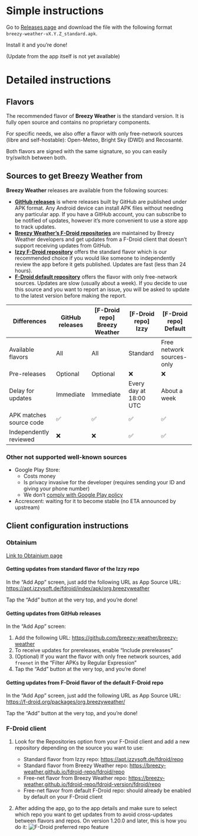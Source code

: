 # Simple instructions

Go to [Releases page](https://github.com/breezy-weather/breezy-weather/releases) and download the file with the following format `breezy-weather-vX.Y.Z_standard.apk`.

Install it and you’re done!

(Update from the app itself is not yet available)


# Detailed instructions

## Flavors

The recommended flavor of **Breezy Weather** is the standard version. It is fully open source and contains no proprietary components.

For specific needs, we also offer a flavor with only free-network sources (libre and self-hostable): Open-Meteo, Bright Sky (DWD) and Recosanté.

Both flavors are signed with the same signature, so you can easily try/switch between both.


## Sources to get Breezy Weather from

**Breezy Weather** releases are available from the following sources:
- **[GitHub releases](https://github.com/breezy-weather/breezy-weather/releases)** is where releases built by GitHub are published under APK format. Any Android device can install APK files without needing any particular app. If you have a GitHub account, you can subscribe to be notified of updates, however it’s more convenient to use a store app to track updates.
- **[Breezy Weather’s F-Droid repositories](https://github.com/breezy-weather/fdroid-repo/blob/main/README.md)** are maintained by Breezy Weather developers and get updates from a F-Droid client that doesn’t support receiving updates from GitHub.
- **[Izzy F-Droid repository](https://apt.izzysoft.de/fdroid/index/info)** offers the standard flavor which is our recommended choice if you would like someone to independently review the app before it gets published. Updates are fast (less than 24 hours).
- **[F-Droid default repository](https://apt.izzysoft.de/fdroid/index/info)** offers the flavor with only free-network sources. Updates are slow (usually about a week). If you decide to use this source and you want to report an issue, you will be asked to update to the latest version before making the report.

| Differences             | GitHub releases | [F-Droid repo] Breezy Weather | [F-Droid repo] Izzy    | [F-Droid repo] Default    |
|-------------------------|-----------------|-------------------------------|------------------------|---------------------------|
| Available flavors       | All             | All                           | Standard               | Free network sources-only |
| Pre-releases            | Optional        | Optional                      | ❌                      | ❌                         |
| Delay for updates       | Immediate       | Immediate                     | Every day at 18:00 UTC | About a week              |
| APK matches source code | ✅               | ✅                             | ✅                      | ✅                         |
| Independently reviewed  | ❌               | ❌                             | ✅                      | ✅                         |

### Other not supported well-known sources

- Google Play Store:
  - Costs money
  - Is privacy invasive for the developer (requires sending your ID and giving your phone number)
  - We don’t [comply with Google Play policy](https://github.com/breezy-weather/breezy-weather/issues/31)
- Accrescent: waiting for it to become stable (no ETA announced by upstream)


## Client configuration instructions

### Obtainium

[Link to Obtainium page](https://github.com/ImranR98/Obtainium/blob/main/README.md)

#### Getting updates from standard flavor of the Izzy repo

In the “Add App” screen, just add the following URL as App Source URL: https://apt.izzysoft.de/fdroid/index/apk/org.breezyweather

Tap the “Add” button at the very top, and you’re done!

#### Getting updates from GitHub releases

In the “Add App” screen:
1. Add the following URL: https://github.com/breezy-weather/breezy-weather
2. To receive updates for prereleases, enable “Include prereleases”
3. (Optional) If you want the flavor with only free network sources, add `freenet` in the “Filter APKs by Regular Expression”
4. Tap the “Add” button at the very top, and you’re done!

#### Getting updates from F-Droid flavor of the default F-Droid repo

In the “Add App” screen, just add the following URL as App Source URL: https://f-droid.org/packages/org.breezyweather/

Tap the “Add” button at the very top, and you’re done!


### F-Droid client

1) Look for the Repositories option from your F-Droid client and add a new repository depending on the source you want to use:
   - Standard flavor from Izzy repo: https://apt.izzysoft.de/fdroid/repo
   - Standard flavor from Breezy Weather repo: https://breezy-weather.github.io/fdroid-repo/fdroid/repo
   - Free-net flavor from Breezy Weather repo: https://breezy-weather.github.io/fdroid-repo/fdroid-version/fdroid/repo
   - Free-net flavor from default F-Droid repo: should already be enabled by default on your F-Droid client

2) After adding the app, go to the app details and make sure to select which repo you want to get updates from to avoid cross-updates between flavors and repos. On version 1.20.0 and later, this is how you do it:
![F-Droid preferred repo feature](docs/fdroid_client_config.png)
